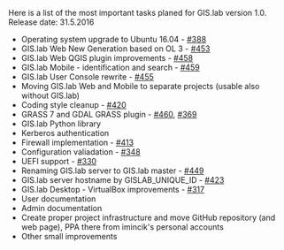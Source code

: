 Here is a list of the most important tasks planed for GIS.lab version 1.0.  
Release date: 31.5.2016

* Operating system upgrade to Ubuntu 16.04 - [#388](../issues/388)
* GIS.lab Web New Generation based on OL 3 - [#453](../issues/453)
* GIS.lab Web QGIS plugin improvements - [#458](../issues/458)
* GIS.lab Mobile - identification and search - [#459](../issues/459)
* GIS.lab User Console rewrite - [#455](../issues/455)
* Moving GIS.lab Web and Mobile to separate projects (usable also without GIS.lab)
* Coding style cleanup - [#420](../issues/420)
* GRASS 7 and GDAL GRASS plugin - [#460](../issues/460), [#369](../issues/369)
* GIS.lab Python library
* Kerberos authentication
* Firewall implementation - [#413](../issues/413)
* Configuration valiadation - [#348](../issues/348)
* UEFI support - [#330](../issues/330)
* Renaming GIS.lab server to GIS.lab master - [#449](../issues/449)
* GIS.lab server hostname by GISLAB_UNIQUE_ID - [#423](../issues/423)
* GIS.lab Desktop - VirtualBox improvements - [#317](../issues/317)
* User documentation
* Admin documentation
* Create proper project infrastructure and move GitHub repository (and web page), PPA there from imincik's personal accounts
* Other small improvements